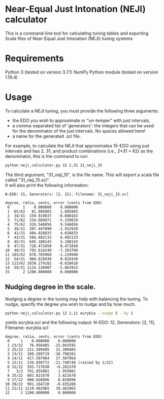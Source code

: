 # Near-Equal Just Intonation (NEJI) calculator
This is a command-line tool for calculating tuning tables and exporting Scala files of Near-Equal Just Intonation (NEJI) tuning systems

# Requirements
Python 3 (tested on version 3.7.1)
NumPy Python module (tested on version 1.19.4)

# Usage

To calculate a NEJI tuning, you must provide the following three arguments:

* the EDO you wish to approximate or "un-temper" with just intervals,
* a comma-separated list of 'generators':  the integers that can be used for the denominator of the just intervals.  No spaces allowed here!
* a name for the generated .scl file.

For example, to calculate the NEJI that approximates 15-EDO using just intervals and has 2, 31, and product combinations (i.e., 2*31 = 62) as the denominator, this is the command to run:

```bash
python neji_calculator.py 15 2,31 31_neji_15
```
The third argument, "31_neji_15", is the file name.  This will export a scala file called "31_neji_15.scl".  
It will also print the following information:
```
N-EDO: 15, Generators: [2, 31], Filename: 31_neji_15.scl

degree, ratio, cents, error (cents from EDO)
 0      1    0.000000    0.000000
 1  65/62   81.805803    1.805803
 2  34/31  159.919837   -0.080163
 3  71/62  234.660971   -5.339029
 4  75/62  329.546856    9.546856
 5  39/31  397.447090   -2.552910
 6  41/31  484.026833    4.026833
 7  43/31  566.482133    6.482133
 8  45/31  645.188143    5.188143
 9  47/31  720.471050    0.471050
10  49/31  792.616240   -7.383760
11 103/62  878.765060   -1.234940
12  54/31  960.829430    0.829430
13 113/62 1039.179182   -0.820818
14  59/31 1114.136087   -5.863913
15      2 1200.000000    0.000000
```
## Nudging degree in the scale.

Nudging a degree in the tuning may help with balancing the tuning.  To nudge, specify the degree you wish to nudge and by how much.

```bash
python neji_calculator.py 12 2,11 eurybia --nudge 5 --by 1
```
yields eurybia.scl and the following output:
N-EDO: 12, Generators: [2, 11], Filename: eurybia.scl

```
degree, ratio, cents, error (cents from EDO)
 0     1    0.000000    0.000000
 1 23/22   76.956405  -23.043595
 2 25/22  221.309485   21.309485
 3 13/11  289.209719  -10.790281
 4 14/11  417.507964   17.507964
 5 15/11  536.950772  -21.740748 (raised by 1/22)
 6 31/22  593.717630   -6.282370
 7   3/2  701.955001    1.955001
 8 35/22  803.821678    3.821678
 9 37/22  900.026096    0.026096
10 39/22  991.164720   -8.835280
11 21/11 1119.462965   19.462965
12     2 1200.000000    0.000000
```
